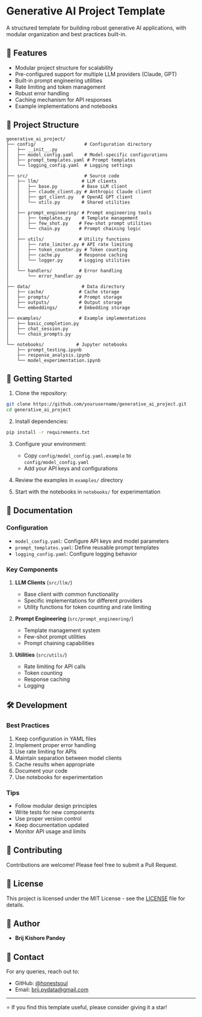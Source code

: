 # Generative AI Project Template

A structured template for building robust generative AI applications, with modular organization and best practices built-in.

## 🌟 Features

- Modular project structure for scalability
- Pre-configured support for multiple LLM providers (Claude, GPT)
- Built-in prompt engineering utilities
- Rate limiting and token management
- Robust error handling
- Caching mechanism for API responses
- Example implementations and notebooks

## 📁 Project Structure

```
generative_ai_project/
├── config/                  # Configuration directory
│   ├── __init__.py
│   ├── model_config.yaml    # Model-specific configurations
│   ├── prompt_templates.yaml # Prompt templates
│   └── logging_config.yaml  # Logging settings
│
├── src/                     # Source code
│   ├── llm/                # LLM clients
│   │   ├── base.py         # Base LLM client
│   │   ├── claude_client.py # Anthropic Claude client
│   │   ├── gpt_client.py   # OpenAI GPT client
│   │   └── utils.py        # Shared utilities
│   │
│   ├── prompt_engineering/ # Prompt engineering tools
│   │   ├── templates.py    # Template management
│   │   ├── few_shot.py    # Few-shot prompt utilities
│   │   └── chain.py       # Prompt chaining logic
│   │
│   ├── utils/             # Utility functions
│   │   ├── rate_limiter.py # API rate limiting
│   │   ├── token_counter.py # Token counting
│   │   ├── cache.py       # Response caching
│   │   └── logger.py      # Logging utilities
│   │
│   └── handlers/          # Error handling
│       └── error_handler.py
│
├── data/                   # Data directory
│   ├── cache/             # Cache storage
│   ├── prompts/           # Prompt storage
│   ├── outputs/           # Output storage
│   └── embeddings/        # Embedding storage
│
├── examples/              # Example implementations
│   ├── basic_completion.py
│   ├── chat_session.py
│   └── chain_prompts.py
│
└── notebooks/            # Jupyter notebooks
    ├── prompt_testing.ipynb
    ├── response_analysis.ipynb
    └── model_experimentation.ipynb
```

## 🚀 Getting Started

1. Clone the repository:
```bash
git clone https://github.com/yourusername/generative_ai_project.git
cd generative_ai_project
```

2. Install dependencies:
```bash
pip install -r requirements.txt
```

3. Configure your environment:
   - Copy `config/model_config.yaml.example` to `config/model_config.yaml`
   - Add your API keys and configurations

4. Review the examples in `examples/` directory

5. Start with the notebooks in `notebooks/` for experimentation

## 📘 Documentation

### Configuration

- `model_config.yaml`: Configure API keys and model parameters
- `prompt_templates.yaml`: Define reusable prompt templates
- `logging_config.yaml`: Configure logging behavior

### Key Components

1. **LLM Clients** (`src/llm/`)
   - Base client with common functionality
   - Specific implementations for different providers
   - Utility functions for token counting and rate limiting

2. **Prompt Engineering** (`src/prompt_engineering/`)
   - Template management system
   - Few-shot prompt utilities
   - Prompt chaining capabilities

3. **Utilities** (`src/utils/`)
   - Rate limiting for API calls
   - Token counting
   - Response caching
   - Logging

## 🛠️ Development

### Best Practices

1. Keep configuration in YAML files
2. Implement proper error handling
3. Use rate limiting for APIs
4. Maintain separation between model clients
5. Cache results when appropriate
6. Document your code
7. Use notebooks for experimentation

### Tips

- Follow modular design principles
- Write tests for new components
- Use proper version control
- Keep documentation updated
- Monitor API usage and limits

## 🤝 Contributing

Contributions are welcome! Please feel free to submit a Pull Request.

## 📄 License

This project is licensed under the MIT License - see the [LICENSE](LICENSE) file for details.

## 👤 Author

- **Brij Kishore Pandey**

## 📧 Contact

For any queries, reach out to:
- GitHub: [@honestsoul](https://github.com/honestsoul)
- Email: brij.pydata@gmail.com

---
⭐ If you find this template useful, please consider giving it a star!
